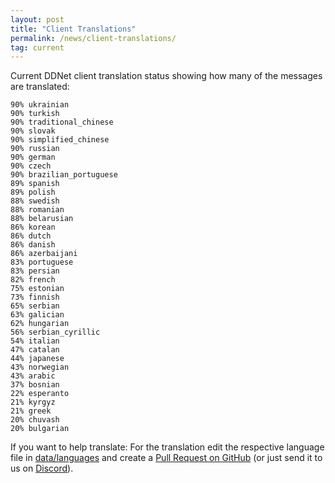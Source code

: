 ```yaml
---
layout: post
title: "Client Translations"
permalink: /news/client-translations/
tag: current
---
```


Current DDNet client translation status showing how many of the messages are translated:

```
90% ukrainian
90% turkish
90% traditional_chinese
90% slovak
90% simplified_chinese
90% russian
90% german
90% czech
90% brazilian_portuguese
89% spanish
89% polish
88% swedish
88% romanian
88% belarusian
86% korean
86% dutch
86% danish
86% azerbaijani
83% portuguese
83% persian
82% french
75% estonian
73% finnish
65% serbian
63% galician
62% hungarian
56% serbian_cyrillic
54% italian
47% catalan
44% japanese
43% norwegian
43% arabic
37% bosnian
22% esperanto
21% kyrgyz
21% greek
20% chuvash
20% bulgarian
```

If you want to help translate: For the translation edit the respective language file in [data/languages](https://github.com/ddnet/ddnet/tree/master/data/languages) and create a [Pull Request on GitHub](https://github.com/ddnet/ddnet/) (or just send it to us on [Discord](/discord/)).
